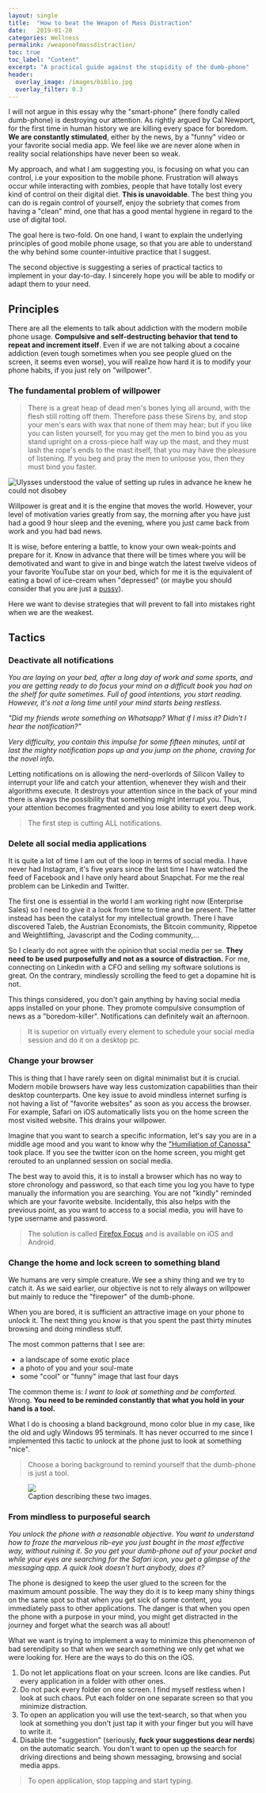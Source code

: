 ```yaml
---
layout: single
title:  "How to beat the Weapon of Mass Distraction"
date:   2019-01-20
categories: Wellness
permalink: /weaponofmassdistraction/
toc: true
toc_label: "Content"
excerpt: "A practical guide against the stupidity of the dumb-phone"
header:
  overlay_image: /images/biblio.jpg
  overlay_filter: 0.3
---
```


I will not argue in this essay why the "smart-phone" (here fondly called dumb-phone) is destroying our attention. As rightly argued by Cal Newport, for the first time in human history we are killing every space for boredom. **We are constantly stimulated**, either by the news, by a "funny" video or your favorite social media app. We feel like we are never alone when in reality social relationships have never been so weak.

My approach, and what I am suggesting you, is focusing on what you can control, i.e your exposition to the mobile phone. Frustration will always occur while interacting with zombies, people that have totally lost every kind of control on their digital diet. **This is unavoidable**. The best thing you can do is regain control of yourself, enjoy the sobriety that comes from having a "clean" mind, one that has a good mental hygiene in regard to the use of digital tool.

The goal here is two-fold. On one hand, I want to explain the underlying principles of good mobile phone usage, so that you are able to understand the why behind some counter-intuitive practice that I suggest. 

The second objective is suggesting a series of practical tactics to implement in your day-to-day. I sincerely hope you will be able to modify or adapt them to your need.

## Principles ##

There are all the elements to talk about addiction with the modern mobile phone usage. **Compulsive and self-destructing behavior that tend to repeat and increment itself**. Even if we are not talking about a cocaine addiction (even tough sometimes when you see people glued on the screen, it seems even worse), you will realize how hard it is to modify your phone habits, if you just rely on "willpower".
 
### The fundamental problem of willpower ###

> There is a great heap of dead men's bones lying all around, with the flesh still rotting off them. Therefore pass these Sirens by, and stop your men's ears with wax that none of them may hear; but if you like you can listen yourself, for you may get the men to bind you as you stand upright on a cross-piece half way up the mast, and they must lash the rope's ends to the mast itself, that you may have the pleasure of listening. If you beg and pray the men to unloose you, then they must bind you faster.

![Ulysses understood the value of setting up rules in advance he knew he could not disobey](https://upload.wikimedia.org/wikipedia/commons/8/8f/The_Sirens_and_Ulysses_by_William_Etty%2C_1837.jpg)

Willpower is great and it is the engine that moves the world. However, your level of motivation varies greatly from say, the morning after you have just had a good 9 hour sleep and the evening, where you just came back from work and you had bad news. 

It is wise, before entering a battle, to know your own weak-points and prepare for it. Know in advance that there will be times where you will be demotivated and want to give in and binge watch the latest twelve videos of your favorite YouTube star on your bed, which for me it is the equivalent of eating a bowl of ice-cream when "depressed" (or maybe you should consider that you are just a [pussy](https://pics.me.me/according-to-my-calculations-you-are-a-pussy-according-to-11373775.png)).

Here we want to devise strategies that will prevent to fall into mistakes right when we are the weakest.


## Tactics ##

### Deactivate all notifications ###

*You are laying on your bed, after a long day of work and some sports, and you are getting ready to do focus your mind on a difficult book you had on the shelf for quite sometimes. Full of good intentions, you start reading. However, it's not a long time until your mind starts being restless.*

*"Did my friends wrote something on Whatsapp? What if I miss it? Didn't I hear the notification?"*

*Very difficulty, you contain this impulse for some fifteen minutes, until at last the mighty notification pops up and you jump on the phone, craving for the novel info.*


Letting notifications on is allowing the nerd-overlords of Silicon Valley to interrupt your life and catch your attention, whenever they wish and their algorithms execute. It destroys your attention since in the back of your mind there is always the possibility that something might interrupt you. Thus, your attention becomes fragmented and you lose ability to exert deep work.

> The first step is cutting ALL notifications.

### Delete all social media applications ###

It is quite a lot of time I am out of the loop in terms of social media. I have never had Instagram, it's five years since the last time I have watched the feed of Facebook and I have only heard about Snapchat. For me the real problem can be Linkedin and Twitter.

The first one is essential in the world I am working right now (Enterprise Sales) so I need to give it a look from time to time and be present. The latter instead has been the catalyst for my intellectual growth. There I have discovered Taleb, the Austrian Economists, the Bitcoin community, Rippetoe and Weightlifting, Javascript and the Coding community,...

So I clearly do not agree with the opinion that social media per se. **They need to be used purposefully and not as a source of distraction.** For me, connecting on Linkedin with a CFO and selling my software solutions is great. On the contrary, mindlessly scrolling the feed to get a dopamine hit is not.

This things considered, you don't gain anything by having social media apps installed on your phone. They promote compulsive consumption of news as a "boredom-killer". Notifications can definitely wait an afternoon.

> It is superior on virtually every element to schedule your social media session and do it on a desktop pc.
> 
### Change your browser ###

This is thing that I have rarely seen on digital minimalist but it is crucial. Modern mobile browsers have way less customization capabilities than their desktop counterparts. One key issue to avoid mindless internet surfing is not having a list of "favorite websites" as soon as you access the browser. 
For example, Safari on iOS automatically lists you on the home screen the most visited website. This drains your willpower. 

Imagine that you want to search a specific information, let's say you are in a middle age mood and you want to know why the ["Humiliation of Canossa"](https://en.wikipedia.org/wiki/Road_to_Canossa) took place. If you see the twitter icon on the home screen, you might get rerouted to an unplanned session on social media.

The best way to avoid this, it is to install a browser which has no way to store chronology and password, so that each time you log you have to type manually the information you are searching. You are not "kindly" reminded which are your favorite website. Incidentally, this also helps with the previous point, as you want to access to a social media, you will have to type username and password.
> 
> The solution is called [Firefox Focus](https://support.mozilla.org/en-US/kb/focus) and is available on iOS and Android.

### Change the home and lock screen to something bland ###

We humans are very simple creature. We see a shiny thing and we try to catch it. As we said earlier, our objective is not to rely always on willpower but mainly to reduce the "firepower" of the dumb-phone.

When you are bored, it is sufficient an attractive image on your phone to unlock it. The next thing you know is that you spent the past thirty minutes browsing and doing mindless stuff.

The most common patterns that I see are:

- a landscape of some exotic place
- a photo of you and your soul-mate
- some "cool" or "funny" image that last four days 

The common theme is: *I want to look at something and be comforted.*
Wrong. **You need to be reminded constantly that what you hold in your hand is a tool.**

What I do is choosing a bland background, mono color blue in my case, like the old and ugly Windows 95 terminals. It has never occurred to me since I implemented this tactic to unlock at the phone just to look at something "nice".
    
> 
> Choose a boring background to remind yourself that the dumb-phone is just a tool.

<figure>
    <a href="/images/5_phone.jpg"><img src="/images/5_phone.jpg"></a>
    <figcaption>Caption describing these two images.</figcaption>
</figure>

### From mindless to purposeful search ###

*You unlock the phone with a reasonable objective. You want to understand how to froze the marvelous rib-eye you just bought in the most effective way, without ruining it. So you get your dumb-phone out of your pocket and while your eyes are searching for the Safari icon, you get a glimpse of the messaging app. A quick look doesn't hurt anybody, does it?*

The phone is designed to keep the user glued to the screen for the maximum amount possible. The way they do it is to keep many shiny things on the same spot so that when you get sick of some content, you immediately pass to other applications. 
The danger is that when you open the phone with a purpose in your mind, you might get distracted in the journey and forget what the search was all about!

What we want is trying to implement a way to minimize this phenomenon of bad serendipity so that when we search something we only get what we were looking for.
Here are the ways to do this on the iOS.

1. Do not let applications float on your screen. Icons are like candies. Put every application in a folder with other ones.
2. Do not pack every folder on one screen. I find myself restless when I look at such chaos. Put each folder on one separate screen so that you minimize distraction.
3. To open an application you will use the text-search, so that when you look at something you don't just tap it with your finger but you will have to write it. 
4. Disable the "suggestion" (seriously, **fuck your suggestions dear nerds**) on the automatic search. You don't want to open up the search for driving directions and being shown messaging, browsing and social media apps.

> To open application, stop tapping and start typing.

